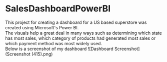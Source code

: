 # SalesDashboardPowerBI
This project for creating a dashboard for a US based superstore was created using Microsoft's Power BI.
<br>The visuals help a great deal in many ways such as determining which state has most sales, which category of products had generated most sales or which payment method was most widely used.
<br>Below is a screenshot of my dashboard
![Dashboard Screenshot](Screenshot (415).png)


